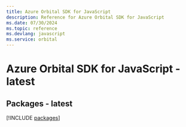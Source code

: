 ```yaml
---
title: Azure Orbital SDK for JavaScript
description: Reference for Azure Orbital SDK for JavaScript
ms.date: 07/30/2024
ms.topic: reference
ms.devlang: javascript
ms.service: orbital
---
```

# Azure Orbital SDK for JavaScript - latest
## Packages - latest
[!INCLUDE [packages](orbital-index.md)]
